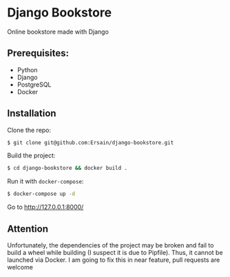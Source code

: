 # Django Bookstore
Online bookstore made with Django

## Prerequisites:
- Python
- Django
- PostgreSQL
- Docker

## Installation
Clone the repo:
```zsh
$ git clone git@github.com:Ersain/django-bookstore.git
```
Build the project:
```zsh
$ cd django-bookstore && docker build .
```
Run it with `docker-compose`:
```zsh
$ docker-compose up -d
```
Go to http://127.0.0.1:8000/

## Attention
Unfortunately, the dependencies of the project may be broken and fail to build a wheel while building (I suspect it is due to Pipfile). Thus, it cannot be launched via Docker. I am going to fix this in near feature, pull requests are welcome
